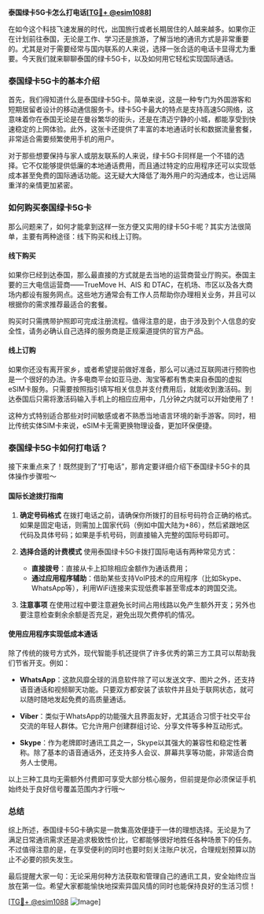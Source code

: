 **泰国绿卡5G卡怎么打电话[[TG💪+ @esim1088](https://t.me/s/esim1088)]**

在如今这个科技飞速发展的时代，出国旅行或者长期居住的人越来越多。如果你正在计划前往泰国，无论是工作、学习还是旅游，了解当地的通讯方式是非常重要的。尤其是对于需要经常与国内联系的人来说，选择一张合适的电话卡显得尤为重要。今天我们就来聊聊泰国的绿卡5G卡，以及如何用它轻松实现国际通话。

### 泰国绿卡5G卡的基本介绍

首先，我们得知道什么是泰国绿卡5G卡。简单来说，这是一种专门为外国游客和短期居留者设计的移动通信服务卡。绿卡5G卡最大的特点是支持高速5G网络，这意味着你在泰国无论是在曼谷繁华的街头，还是在清迈宁静的小城，都能享受到快速稳定的上网体验。此外，这张卡还提供了丰富的本地通话时长和数据流量套餐，非常适合需要频繁使用手机的用户。

对于那些想要保持与家人或朋友联系的人来说，绿卡5G卡同样是一个不错的选择。它不仅能够提供低廉的本地通话费用，而且通过特定的应用程序还可以实现低成本甚至免费的国际通话功能。这无疑大大降低了海外用户的沟通成本，也让远隔重洋的亲情更加紧密。

### 如何购买泰国绿卡5G卡

那么问题来了，如何才能拿到这样一张方便又实用的绿卡5G卡呢？其实方法很简单，主要有两种途径：线下购买和线上订购。

#### 线下购买

如果你已经到达泰国，那么最直接的方式就是去当地的运营商营业厅购买。泰国主要的三大电信运营商——TrueMove H、AIS 和 DTAC，在机场、市区以及各大商场内都设有服务网点。这些地方通常会有工作人员帮助你办理相关业务，并且可以根据你的需求推荐最适合的套餐。

购买时只需携带护照即可完成注册流程。值得注意的是，由于涉及到个人信息的安全性，请务必确认自己选择的服务商是正规渠道提供的官方产品。

#### 线上订购

如果你还没有离开家乡，或者希望提前做好准备，那么可以通过互联网进行预购也是一个很好的办法。许多电商平台如亚马逊、淘宝等都有售卖来自泰国的虚拟eSIM卡服务。只需要按照指引填写相关信息并支付费用后，就能收到激活码。到达泰国后只需将激活码输入手机上的相应应用中，几分钟之内就可以开始使用了！

这种方式特别适合那些对时间敏感或者不熟悉当地语言环境的新手游客。同时，相比传统实体SIM卡来说，eSIM卡无需更换物理设备，更加环保便捷。

### 泰国绿卡5G卡如何打电话？

接下来重点来了！既然提到了“打电话”，那肯定要详细介绍下泰国绿卡5G卡的具体操作步骤啦～

#### 国际长途拨打指南

1. **确定号码格式**
   在拨打电话之前，请确保你所拨打的目标号码符合正确的格式。如果是固定电话，则需加上国家代码（例如中国大陆为+86），然后紧跟地区代码及具体号码；如果是手机号码，则直接输入完整的国际号码即可。
   
2. **选择合适的计费模式**
   使用泰国绿卡5G卡拨打国际电话有两种常见方式：
   - **直接拨号**：直接从卡上扣除相应金额作为通话费用；
   - **通过应用程序辅助**：借助某些支持VoIP技术的应用程序（比如Skype、WhatsApp等），利用WiFi连接来实现低费率甚至零成本的跨国交流。
   
3. **注意事项**
   在使用过程中要注意避免长时间占用线路以免产生额外开支；另外也要注意检查剩余余额是否充足，避免出现欠费停机的情况。

#### 使用应用程序实现低成本通话

除了传统的拨号方式外，现代智能手机还提供了许多优秀的第三方工具可以帮助我们节省开支。例如：

- **WhatsApp**：这款风靡全球的消息软件除了可以发送文字、图片之外，还支持语音通话和视频聊天功能。只要双方都安装了该软件并且处于联网状态，就可以随时随地发起免费的高质量通话。
  
- **Viber**：类似于WhatsApp的功能强大且界面友好，尤其适合习惯于社交平台交流的年轻人群体。它允许用户创建群组讨论、分享文件等多种互动形式。

- **Skype**：作为老牌即时通讯工具之一，Skype以其强大的兼容性和稳定性著称。除了基本的语音通话外，还支持多人会议、屏幕共享等功能，非常适合商务人士使用。

以上三种工具均无需额外付费即可享受大部分核心服务，但前提是你必须保证手机始终处于良好信号覆盖范围内才行哦～

### 总结

综上所述，泰国绿卡5G卡确实是一款集高效便捷于一体的理想选择。无论是为了满足日常通讯需求还是追求极致性价比，它都能够很好地胜任各种场景下的任务。不过值得注意的是，在享受便利的同时也要时刻关注账户状况，合理规划预算以防止不必要的损失发生。

最后提醒大家一句：无论采用何种方法获取和管理自己的通讯工具，安全始终应当放在第一位。希望大家都能愉快地探索异国风情的同时也能保持良好的生活习惯！

[[TG💪+ @esim1088](https://t.me/s/esim1088) ![Image](https://i.postimg.cc/4NQfJmqS/Snipaste-2025-05-13-00-14-12.png)]